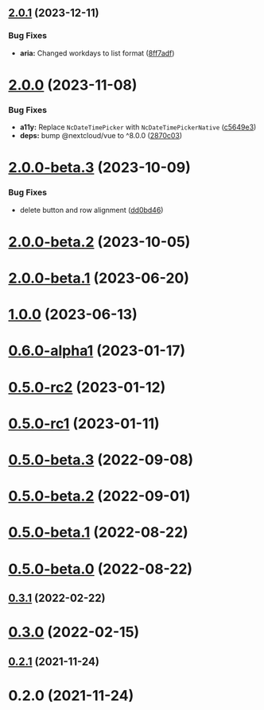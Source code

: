 ## [2.0.1](https://github.com/nextcloud/calendar-availability-vue/compare/v2.0.0...v2.0.1) (2023-12-11)


### Bug Fixes

* **aria:** Changed workdays to list format ([8ff7adf](https://github.com/nextcloud/calendar-availability-vue/commit/8ff7adf95e844a23e234273671003492692b265a))



# [2.0.0](https://github.com/nextcloud/calendar-availability-vue/compare/v2.0.0-beta.3...v2.0.0) (2023-11-08)


### Bug Fixes

* **a11y:** Replace `NcDateTimePicker` with `NcDateTimePickerNative` ([c5649e3](https://github.com/nextcloud/calendar-availability-vue/commit/c5649e320e1f53249f275015a86a83588624d56c))
* **deps:** bump @nextcloud/vue to ^8.0.0 ([2870c03](https://github.com/nextcloud/calendar-availability-vue/commit/2870c03b813e947ba970d257811797a46079da8d))



# [2.0.0-beta.3](https://github.com/nextcloud/calendar-availability-vue/compare/v2.0.0-beta.2...v2.0.0-beta.3) (2023-10-09)


### Bug Fixes

* delete button and row alignment ([dd0bd46](https://github.com/nextcloud/calendar-availability-vue/commit/dd0bd46ce5c51c83300f26613475bd689dea6df1))



# [2.0.0-beta.2](https://github.com/nextcloud/calendar-availability-vue/compare/v2.0.0-beta.1...v2.0.0-beta.2) (2023-10-05)



# [2.0.0-beta.1](https://github.com/nextcloud/calendar-availability-vue/compare/v1.0.0...v2.0.0-beta.1) (2023-06-20)



# [1.0.0](https://github.com/nextcloud/calendar-availability-vue/compare/v0.6.0-alpha1...v1.0.0) (2023-06-13)



# [0.6.0-alpha1](https://github.com/nextcloud/calendar-availability-vue/compare/v0.5.0-rc2...v0.6.0-alpha1) (2023-01-17)



# [0.5.0-rc2](https://github.com/nextcloud/calendar-availability-vue/compare/v0.5.0-rc1...v0.5.0-rc2) (2023-01-12)



# [0.5.0-rc1](https://github.com/nextcloud/calendar-availability-vue/compare/v0.5.0-beta.3...v0.5.0-rc1) (2023-01-11)



# [0.5.0-beta.3](https://github.com/nextcloud/calendar-availability-vue/compare/v0.5.0-beta.2...v0.5.0-beta.3) (2022-09-08)



# [0.5.0-beta.2](https://github.com/nextcloud/calendar-availability-vue/compare/v0.5.0-beta.1...v0.5.0-beta.2) (2022-09-01)



# [0.5.0-beta.1](https://github.com/nextcloud/calendar-availability-vue/compare/v0.5.0-beta.0...v0.5.0-beta.1) (2022-08-22)



# [0.5.0-beta.0](https://github.com/nextcloud/calendar-availability-vue/compare/v0.3.1...v0.5.0-beta.0) (2022-08-22)



## [0.3.1](https://github.com/nextcloud/calendar-availability-vue/compare/v0.3.0...v0.3.1) (2022-02-22)



# [0.3.0](https://github.com/nextcloud/calendar-availability-vue/compare/v0.2.1...v0.3.0) (2022-02-15)



## [0.2.1](https://github.com/nextcloud/calendar-availability-vue/compare/v0.2.0...v0.2.1) (2021-11-24)



# 0.2.0 (2021-11-24)




